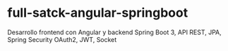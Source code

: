 # full-satck-angular-springboot
Desarrollo frontend con Angular y backend Spring Boot 3, API REST, JPA, Spring Security OAuth2, JWT, Socket
